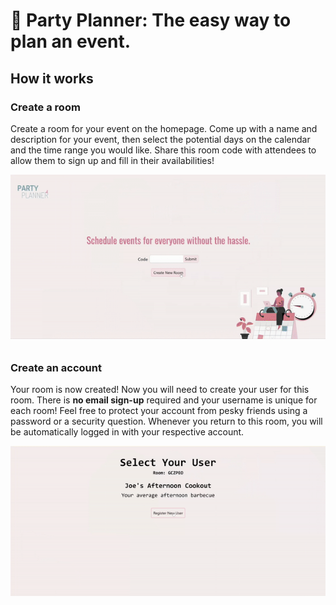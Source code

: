 # 📅 Party Planner: The easy way to plan an event.

## How it works

### Create a room
Create a room for your event on the homepage. Come up with a name and description for your event, then select the potential days on the calendar and the time range you would like. Share this room code with attendees to allow them to sign up and fill in their availabilities!

<img src="Gifs/Calendar.gif" style="float: center; margin-bottom: 10px;"/>

### Create an account
Your room is now created! Now you will need to create your user for this room. There is **no email sign-up** required and your username is unique for each room! Feel free to protect your account from pesky friends using a password or a security question. Whenever you return to this room, you will be automatically logged in with your respective account.

<img src="Gifs/SignIn.gif" style="float: center; margin-bottom: 10px"/>
